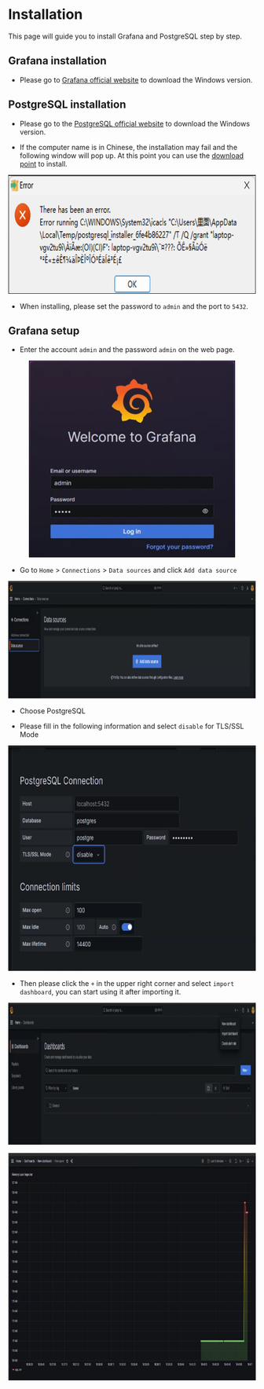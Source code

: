 # Installation

This page will guide you to install Grafana and PostgreSQL step by step.

## Grafana installation

- Please go to [Grafana official website](https://grafana.com/grafana/download?pg=get&plcmt=selfmanaged-box1-cta1&platform=windows) to download the Windows version.

## PostgreSQL installation

- Please go to the [PostgreSQL official website](https://www.enterprisedb.com/downloads/postgres-postgresql-downloads) to download the Windows version.

- If the computer name is in Chinese, the installation may fail and the following window will pop up. At this point you can use the [download point](https://get.enterprisedb.com/postgresql/postgresql-11.2-1-windows-x64.exe) to install.

<p align="center">
<img src="fig/fail.png" width = "758" height = "242" alt="fail" />
</p>

- When installing, please set the password to `admin` and the port to `5432`.

## Grafana setup

- Enter the account `admin` and the password `admin` on the web page.

<p align="center">
<img src="fig/login.png" width = "420" height = "401" alt="login" />
</p>

- Go to `Home` > `Connections` > `Data sources` and click `Add data source`

<p align="center">
<img src="fig/data.png" width = "1049" height = "239" alt="data" />
</p>

- Choose PostgreSQL

- Please fill in the following information and select `disable` for TLS/SSL Mode

<p align="center">
<img src="fig/disable.png" width = "719" height = "459" alt="disable" />
</p>

- Then please click the `+` in the upper right corner and select `import dashboard`, you can start using it after importing it.

<p align="center">
<img src="fig/import.png" width = "1202" height = "289" alt="import" />
</p>

<p align="center">
<img src="fig/start.png" width = "1014" height = "463" alt="start" />
</p>